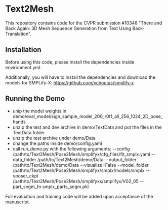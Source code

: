 # Text2Mesh
This repository contains code for the CVPR submission #10348 "There and Back Again: 3D Mesh Sequence Generation from Text Using Back-Translation". 

## Installation
Before using this code, please install the dependencies inside environment.yml.

Additionally, you will have to install the dependencies and download the models for SMPLify-X:
https://github.com/vchoutas/smplify-x

## Running the Demo
- unip the model weights in demo/eval_model/sign_sample_model_200_r0t1_all_256_1024_2D_pose_hands
- unzip the test and dev archive in demo/TextData and put the files in the TextData folder
- unzip the test archive under demo/Data
- change the paths inside demo/config.yaml
- call run_demo.py with the following arguments:
--config
/path/to/Text2Mesh/Pose2Mesh/smplifyx/cfg_files/fit_smplx.yaml
--data_folder
/path/to/Text2Mesh/demo/Data
--output_folder
/path/to/Text2Mesh/demo/Data
--visualize=False
--model_folder
/path/to/Text2Mesh/Pose2Mesh/smplifyx/smplx/models/smplx
--vposer_ckpt
/path/to/Text2Mesh/Pose2Mesh/smplifyxs/smplifyx/V02_05
--part_segm_fn
smplx_parts_segm.pkl

Full evaluation and training code will be added upon acceptance of the manuscript.


